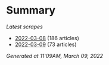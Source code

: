 # Summary
*Latest scrapes*
* [2022-03-08](https://github.com/nuuuwan/news_lk/blob/data/news_lk.2022-03-08.json) (186 articles)
* [2022-03-09](https://github.com/nuuuwan/news_lk/blob/data/news_lk.2022-03-09.json) (73 articles)

*Generated at 11:09AM, March 09, 2022*